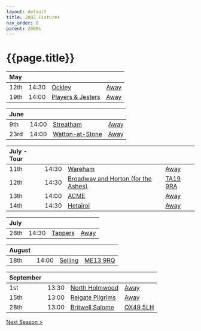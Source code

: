 ```yaml
---
layout: default
title: 2002 Fixtures
nav_order: 8
parent: 2000s
---
```


# {{page.title}}

| May |  |  |  |
|:---|:---|:---|:---|
| 12th | 14:30 | [Ockley](ockley) | [Away](https://goo.gl/maps/vmhvFhbrVZGrsXAAA) |
| 19th | 14:00 | [Players & Jesters](players-and-jesters) | [Away](https://goo.gl/maps/KGzzRcghVYN3R91v6) |

| June |  |  |  |
|:---|:---|:---|:---|
| 9th | 14:00 | [Streatham](streatham) | [Away](https://g.page/smcricketclub?share) |
| 23rd | 14:00 | [Watton-at-Stone](watton-at-stone) | [Away](https://goo.gl/maps/JPBQawMsjLgYtVHk9) |

| July - Tour |  |  |  |
|:---|:---|:---|:---|
| 11th | 14:30 | [Wareham](wareham) | [Away](https://goo.gl/maps/NCMSJcACC3XVjnR27) |
| 12th | 14:30 | [Broadway and Horton (for the Ashes)](broadway-and-horton) | [TA19 9RA](https://goo.gl/maps/ULbmC6LSX5HSAe8U6) |
| 13th | 14:00 | [ACME](acme) | [Away](https://goo.gl/maps/eNWkFxpPBCmzaGwW8) |
| 14th | 14:30 | [Hetairoi](hetairoi) | [Away](https://goo.gl/maps/AfwCKu9WW93YqXJa6) |

| July |  |  |  |
|:---|:---|:---|:---|
| 28th | 14:30 | [Tappers](tappers) | [Away](https://goo.gl/maps/QmarK6vuNUvgUJSm6) |

| August |  |  |  |
|:---|:---|:---|:---|
| 18th | 14:00 | [Selling](selling) | [ME13 9RQ](https//goo.gl/maps/QeLhjBkEbJr) |

| September |  |  |  |
|:---|:---|:---|:---|
| 1st | 13:30 | [North Holmwood](north-holmwood) | [Away](https://goo.gl/maps/KNKirUmBjKEeCoVR8) |
| 15th | 13:00 | [Reigate Pilgrims](reigate-pilgrims) | [Away](https://goo.gl/maps/z54KDhWLtQreY6xy9) |
| 28th | 13:00 | [Britwell Salome](britwell-salome) | [OX49 5LH](https://goo.gl/maps/CGgpPNyQhotADDFs9) |

[Next Season >](2003)